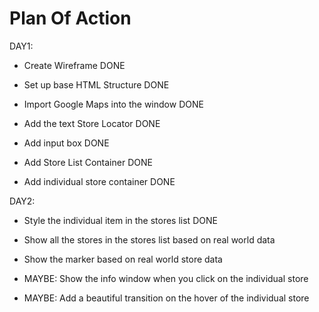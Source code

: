 # Plan Of Action

DAY1:

- Create Wireframe  DONE

- Set up base HTML Structure  DONE

- Import Google Maps into the window  DONE

- Add the text Store Locator  DONE

- Add input box  DONE

- Add Store List Container  DONE

- Add individual store container  DONE

DAY2:
- Style the individual item in the stores list  DONE

- Show all the stores in the stores list based on real world data

- Show the marker based on real world store data

- MAYBE: Show the info window when you click on the individual store

- MAYBE: Add a beautiful transition on the hover of the individual store